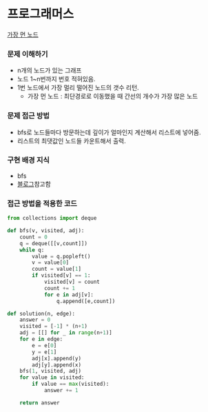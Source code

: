 # 프로그래머스
[가장 먼 노드](https://programmers.co.kr/learn/courses/30/lessons/49189)

### 문제 이해하기
- n개의 노드가 있는 그래프
- 노드 1~n번까지 번호 적혀있음.
- 1번 노드에서 가장 멀리 떨어진 노드의 갯수 리턴.
  - 가장 먼 노드 : 최단경로로 이동했을 때 간선의 개수가 가장 많은 노드

### 문제 접근 방법
- bfs로 노드들마다 방문하는데 깊이가 얼마인지 계산해서 리스트에 넣어줌.
- 리스트의 최댓값인 노드들 카운트해서 출력.

### 구현 배경 지식
- bfs
- [블로그](https://velog.io/@devjuun_s/%EA%B0%80%EC%9E%A5-%EB%A8%BC-%EB%85%B8%EB%93%9C-%ED%94%84%EB%A1%9C%EA%B7%B8%EB%9E%98%EB%A8%B8%EC%8A%A4python)참고함

### 접근 방법을 적용한 코드
```python
from collections import deque

def bfs(v, visited, adj):
    count = 0
    q = deque([[v,count]])
    while q:
        value = q.popleft()
        v = value[0]
        count = value[1]
        if visited[v] == 1:
            visited[v] = count
            count += 1
            for e in adj[v]:
                q.append([e,count])

def solution(n, edge):
    answer = 0
    visited = [-1] * (n+1)
    adj = [[] for _ in range(n+1)]
    for e in edge:
        e = e[0]
        y = e[1]
        adj[x].append(y)
        adj[y].append(x)
    bfs(1, visited, adj)
    for value in visited:
        if value == max(visited):
            answer += 1

    return answer
```

